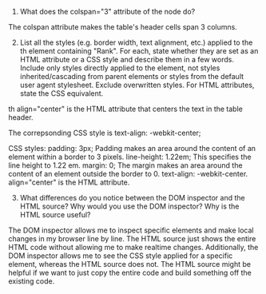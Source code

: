 1. What does the colspan="3" attribute of the <th> node do?

The colspan attribute makes the table's header cells span 3 columns.

2. List all the styles (e.g. border width, text alignment, etc.) applied to the th element containing "Rank". For each, state whether they are set as an HTML attribute or a CSS style and describe them in a few words. Include only styles directly applied to the element, not styles inherited/cascading from parent elements or styles from the default user agent stylesheet. Exclude overwritten styles. For HTML attributes, state the CSS equivalent.

th align="center" is the HTML attribute that centers the text in the table header. 

The correpsonding CSS style is text-align: -webkit-center;

CSS styles:
padding: 3px; Padding makes an area around the content of an element within a border to 3 pixels.
line-height: 1.22em; This specifies the line height to 1.22 em. 
margin: 0; The margin makes an area around the content of an element outside the border to 0. 
text-align: -webkit-center. align="center" is the HTML attribute. 


3. What differences do you notice between the DOM inspector and the HTML source? Why would you use the DOM inspector? Why is the HTML source useful?

The DOM inspector allows me to inspect specific elements and make local changes in my browser line by line. The HTML source just shows the entire HTML code without allowing me to make realtime changes. Additionally, the DOM inspector allows me to see the CSS style applied for a specific element, whereas the HTML source does not. The HTML source might be helpful if we want to just copy the entire code and build something off the existing code.
